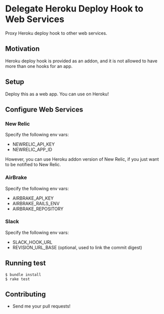 # Delegate Heroku Deploy Hook to Web Services

Proxy Heroku deploy hook to other web services.

## Motivation

Heroku deploy hook is provided as an addon, and it is not allowed to have more than one hooks for an app.

## Setup

Deploy this as a web app. You can use on Heroku!

## Configure Web Services

### New Relic

Specify the following env vars:

* NEWRELIC_API_KEY
* NEWRELIC_APP_ID

However, you can use Heroku addon version of New Relic, if you just want to be notified to New Relic.

### AirBrake

Specify the following env vars:

* AIRBRAKE_API_KEY
* AIRBRAKE_RAILS_ENV
* AIRBRAKE_REPOSITORY

### Slack

Specify the following env vars:

* SLACK_HOOK_URL
* REVISION_URL_BASE (optional, used to link the commit digest)

## Running test

```
$ bundle install
$ rake test
```

## Contributing

* Send me your pull requests!
